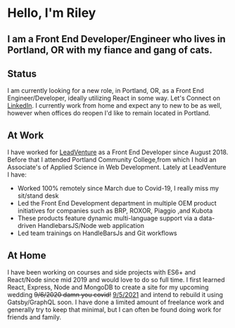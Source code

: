 # Hello, I'm Riley

## I am a Front End Developer/Engineer who lives in Portland, OR with my fiance and gang of cats.

## Status
 I am currently looking for a new role, in Portland, OR, as a Front End Engineer/Developer, ideally utilizing React in some way. Let's Connect on [LinkedIn](https://www.linkedin.com/in/riley-cravens/). I currently work from home and expect any to new to be as well, however when offices do reopen I'd like to remain located in Portland.

 ## At Work
 I have worked for [LeadVenture](https://www.leadventure.com/) as a Front End Developer since August 2018. Before that I attended Portland Community College,from which I hold an Associate's of Applied Science in Web Development.
 Lately at LeadVenture  I have:
 + Worked 100% remotely since March due to Covid-19, I really miss my sit/stand desk
 + Led the Front End Development department in multiple OEM product initiatives for companies such as BRP, ROXOR, Piaggio ,and Kubota
 + These products feature dynamic multi-language support via a data-driven HandlebarsJS/Node web application
 + Led team trainings on HandleBarsJs and Git workflows

 ## At Home
 I have been working on courses and side projects with ES6+ and React/Node since mid 2019 and would love to do so full time. I first learned React, Express, Node and MongoDB  to create a site for my upcoming wedding ~~9/6/2020 damn you covid!~~ [9/5/2021](https://www.rileyandjessica.com/) and intend to rebuild it using Gatsby/GraphQL soon. I have done a limited amount of freelance work and generally try to keep that minimal, but I can often be found doing work for friends and family.



